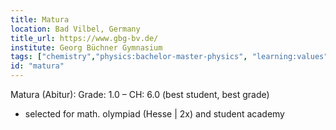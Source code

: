```yaml
---
title: Matura
location: Bad Vilbel, Germany
title_url: https://www.gbg-bv.de/
institute: Georg Büchner Gymnasium
tags: ["chemistry","physics:bachelor-master-physics", "learning:values", "academic excellence:scholarship", "psychology:bachelor-psychology"]
id: "matura"
---
```


Matura (Abitur): Grade: 1.0 – CH: 6.0 (best student, best grade)
* selected for math. olympiad (Hesse | 2x) and student academy 